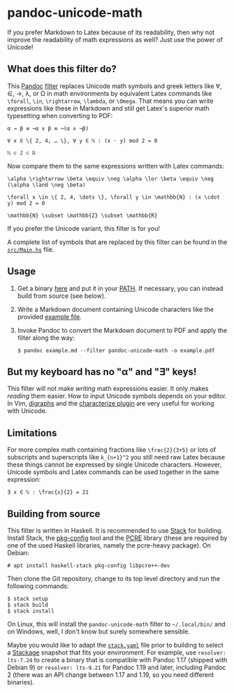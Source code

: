 # pandoc-unicode-math

If you prefer Markdown to Latex because of its readability, then why not
improve the readability of math expressions as well? Just use the power of
Unicode!

## What does this filter do?

This [Pandoc] [filter] replaces Unicode math symbols and greek letters like ∀,
∈, →, λ, or Ω in math environments by equivalent Latex commands like
`\forall`, `\in`, `\rightarrow`, `\lambda`, or `\Omega`. That means you can
write expressions like these in Markdown and still get Latex's superior math
typesetting when converting to PDF:

    α → β ≡ ¬α ∨ β ≡ ¬(α ∧ ¬β)

    ∀ x ∈ \{ 2, 4, … \}, ∀ y ∈ ℕ : (x ⋅ y) mod 2 = 0

    ℕ ⊂ ℤ ⊂ ℝ

Now compare them to the same expressions written with Latex commands:

    \alpha \rightarrow \beta \equiv \neg \alpha \lor \beta \equiv \neg (\alpha \land \neg \beta)

    \forall x \in \{ 2, 4, \dots \}, \forall y \in \mathbb{N} : (x \cdot y) mod 2 = 0

    \mathbb{N} \subset \mathbb{Z} \subset \mathbb{R}

If you prefer the Unicode variant, this filter is for you!

A complete list of symbols that are replaced by this filter can be found in the
[`src/Main.hs`](src/Main.hs) file.

## Usage

 1. Get a binary [here][releases] and put it in your [PATH]. If necessary, you
    can instead build from source (see below).
 2. Write a Markdown document containing Unicode characters like the provided
    [example file](example.md).
 3. Invoke Pandoc to convert the Markdown document to PDF and apply the filter
    along the way:

        $ pandoc example.md --filter pandoc-unicode-math -o example.pdf

## But my keyboard has no "α" and "∃" keys!

This filter will not make *writing* math expressions easier. It only makes
*reading* them easier. How to input Unicode symbols depends on your editor. In
Vim, [digraphs] and the [characterize plugin] are very useful for working with
Unicode.

## Limitations

For more complex math containing fractions like `\frac{2}{3+5}` or lots of
subscripts and superscripts like `k_{n+1}^2` you still need raw Latex because
these things cannot be expressed by single Unicode characters. However,
Unicode symbols and Latex commands can be used together in the same
expression:

    ∃ x ∈ ℕ : \frac{x}{2} = 21

## Building from source

This filter is written in Haskell. It is recommended to use [Stack] for
building. Install Stack, the [pkg-config] tool and the [PCRE] library (these are
required by one of the used Haskell libraries, namely the pcre-heavy package).
On Debian:

    # apt install haskell-stack pkg-config libpcre++-dev

Then clone the Git repository, change to its top level directory and run the
following commands:

    $ stack setup
    $ stack build
    $ stack install

On Linux, this will install the `pandoc-unicode-math` filter to `~/.local/bin/`
and on Windows, well, I don't know but surely somewhere sensible.

Maybe you would like to adapt the [`stack.yaml`](stack.yaml) file prior to
building to select a [Stackage] snapshot that fits your environment. For
example, use `resolver: lts-7.24` to create a binary that is compatible with
Pandoc 1.17 (shipped with Debian 9) or `resolver: lts-9.21` for Pandoc 1.19 and
later, including Pandoc 2 (there was an API change between 1.17 and 1.19, so you
need different binaries).

[Pandoc]: https://pandoc.org/
[filter]: https://pandoc.org/filters.html
[releases]: https://github.com/marhop/pandoc-unicode-math/releases
[PATH]: https://en.wikipedia.org/wiki/PATH_(variable)
[digraphs]: http://vimdoc.sourceforge.net/htmldoc/digraph.html
[characterize plugin]: https://github.com/tpope/vim-characterize
[Stack]: https://docs.haskellstack.org/
[Stackage]: https://www.stackage.org/
[pkg-config]: https://www.freedesktop.org/wiki/Software/pkg-config/
[PCRE]: https://pcre.org/
